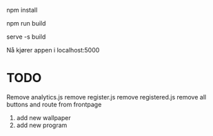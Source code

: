 npm install

npm run build

serve -s build

Nå kjører appen i localhost:5000

# TODO
Remove analytics.js
remove register.js
remove registered.js
remove all buttons and route from frontpage

1. add new wallpaper
2. add new program